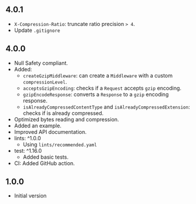 ## 4.0.1

- `X-Compression-Ratio`: truncate ratio precision `> 4`.
- Update `.gitignore`

## 4.0.0

- Null Safety compliant.
- Added:
  - `createGzipMiddleware`: can create a `Middleware` with a custom `compressionLevel`.
  - `acceptsGzipEncoding`: checks if a `Request` accepts `gzip` encoding.
  - `gzipEncodeResponse`: converts a `Response` to a `gzip` encoding response.
  - `isAlreadyCompressedContentType` and `isAlreadyCompressedExtension`: checks if is already compressed.
- Optimized bytes reading and compression.
- Added an example.
- Improved API documentation.
- lints: ^1.0.0
  - Using `lints/recommended.yaml`
- test: ^1.16.0
  - Added basic tests.
- CI: Added GitHub action.

## 1.0.0

- Initial version
